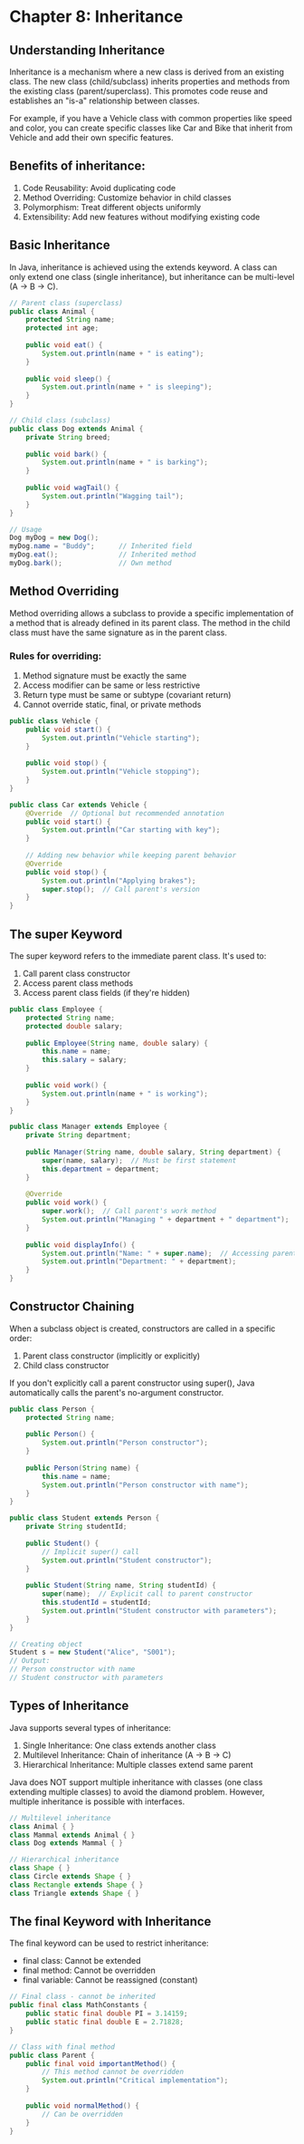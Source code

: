 # Chapter 8: Inheritance
## Understanding Inheritance
Inheritance is a mechanism where a new class is derived from an existing class. The new class (child/subclass) inherits properties and methods from the existing class (parent/superclass). This promotes code reuse and establishes an "is-a" relationship between classes.

For example, if you have a Vehicle class with common properties like speed and color, you can create specific classes like Car and Bike that inherit from Vehicle and add their own specific features.

## Benefits of inheritance:

1. Code Reusability: Avoid duplicating code
2. Method Overriding: Customize behavior in child classes
3. Polymorphism: Treat different objects uniformly
4. Extensibility: Add new features without modifying existing code

## Basic Inheritance
In Java, inheritance is achieved using the extends keyword. A class can only extend one class (single inheritance), but inheritance can be multi-level (A → B → C).
```java 
// Parent class (superclass)
public class Animal {
    protected String name;
    protected int age;
    
    public void eat() {
        System.out.println(name + " is eating");
    }
    
    public void sleep() {
        System.out.println(name + " is sleeping");
    }
}

// Child class (subclass)
public class Dog extends Animal {
    private String breed;
    
    public void bark() {
        System.out.println(name + " is barking");
    }
    
    public void wagTail() {
        System.out.println("Wagging tail");
    }
}

// Usage
Dog myDog = new Dog();
myDog.name = "Buddy";      // Inherited field
myDog.eat();               // Inherited method
myDog.bark();              // Own method
```
## Method Overriding
Method overriding allows a subclass to provide a specific implementation of a method that is already defined in its parent class. The method in the child class must have the same signature as in the parent class.

### Rules for overriding:

1. Method signature must be exactly the same
2. Access modifier can be same or less restrictive
3. Return type must be same or subtype (covariant return)
4. Cannot override static, final, or private methods
```java 
public class Vehicle {
    public void start() {
        System.out.println("Vehicle starting");
    }
    
    public void stop() {
        System.out.println("Vehicle stopping");
    }
}

public class Car extends Vehicle {
    @Override  // Optional but recommended annotation
    public void start() {
        System.out.println("Car starting with key");
    }
    
    // Adding new behavior while keeping parent behavior
    @Override
    public void stop() {
        System.out.println("Applying brakes");
        super.stop();  // Call parent's version
    }
}
```
## The super Keyword
The super keyword refers to the immediate parent class. It's used to:

1. Call parent class constructor
2. Access parent class methods
3. Access parent class fields (if they're hidden)
```java 
public class Employee {
    protected String name;
    protected double salary;
    
    public Employee(String name, double salary) {
        this.name = name;
        this.salary = salary;
    }
    
    public void work() {
        System.out.println(name + " is working");
    }
}

public class Manager extends Employee {
    private String department;
    
    public Manager(String name, double salary, String department) {
        super(name, salary);  // Must be first statement
        this.department = department;
    }
    
    @Override
    public void work() {
        super.work();  // Call parent's work method
        System.out.println("Managing " + department + " department");
    }
    
    public void displayInfo() {
        System.out.println("Name: " + super.name);  // Accessing parent field
        System.out.println("Department: " + department);
    }
}
```
## Constructor Chaining
When a subclass object is created, constructors are called in a specific order:

1. Parent class constructor (implicitly or explicitly)
2. Child class constructor

If you don't explicitly call a parent constructor using super(), Java automatically calls the parent's no-argument constructor.
```java 
public class Person {
    protected String name;
    
    public Person() {
        System.out.println("Person constructor");
    }
    
    public Person(String name) {
        this.name = name;
        System.out.println("Person constructor with name");
    }
}

public class Student extends Person {
    private String studentId;
    
    public Student() {
        // Implicit super() call
        System.out.println("Student constructor");
    }
    
    public Student(String name, String studentId) {
        super(name);  // Explicit call to parent constructor
        this.studentId = studentId;
        System.out.println("Student constructor with parameters");
    }
}

// Creating object
Student s = new Student("Alice", "S001");
// Output:
// Person constructor with name
// Student constructor with parameters
```
## Types of Inheritance
Java supports several types of inheritance:

1. Single Inheritance: One class extends another class
2. Multilevel Inheritance: Chain of inheritance (A → B → C)
3. Hierarchical Inheritance: Multiple classes extend same parent

Java does NOT support multiple inheritance with classes (one class extending multiple classes) to avoid the diamond problem. However, multiple inheritance is possible with interfaces.
```java 
// Multilevel inheritance
class Animal { }
class Mammal extends Animal { }
class Dog extends Mammal { }

// Hierarchical inheritance
class Shape { }
class Circle extends Shape { }
class Rectangle extends Shape { }
class Triangle extends Shape { }
```
## The final Keyword with Inheritance
The final keyword can be used to restrict inheritance:

* final class: Cannot be extended
* final method: Cannot be overridden
* final variable: Cannot be reassigned (constant)
```java 
// Final class - cannot be inherited
public final class MathConstants {
    public static final double PI = 3.14159;
    public static final double E = 2.71828;
}

// Class with final method
public class Parent {
    public final void importantMethod() {
        // This method cannot be overridden
        System.out.println("Critical implementation");
    }
    
    public void normalMethod() {
        // Can be overridden
    }
}
```